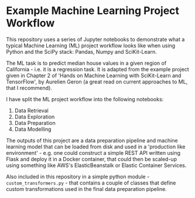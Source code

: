 # Example Machine Learning Project Workflow
This repository uses a series of Jupyter notebooks to demonstrate what a typical Machine Learning (ML) project workflow looks like when using Python and the SciPy stack: Pandas, Numpy and SciKit-Learn. 

The ML task is to predict median house values in a given region of California - i.e. it is a regression task. It is adapted from the example project given in Chapter 2 of 'Hands on Machine Learning with SciKit-Learn and TensorFlow', by Aurelien Geron (a great read on current approaches to ML, that I recommend).

I have split the ML project workflow into the following notebooks:

1. Data Retrieval
2. Data Exploration
3. Data Preparation
4. Data Modelling

The outputs of this project are a data preparation pipeline and machine learning model that can be loaded from disk and used in a 'production like environment' - e.g. one could construct a simple REST API written using Flask and deploy it in a Docker container, that could then be scaled-up using something like AWS's ElasticBeanstalk or Elastic Container Services.

Also included in this repository in a simple python module - `custom_transformers.py` - that contains a couple of classes that define custom transformations used in the final data preparation pipeline.